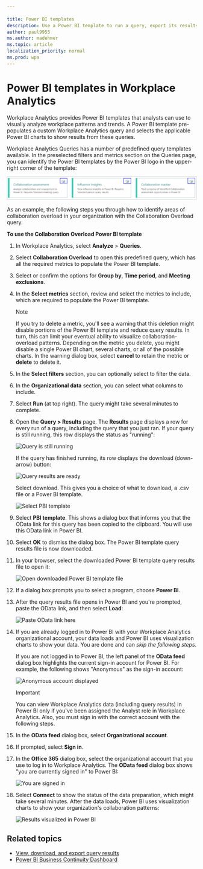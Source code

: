```yaml
---

title: Power BI templates
description: Use a Power BI template to run a query, export its results, and visualize them in Power BI
author: paul9955
ms.author: madehmer
ms.topic: article
localization_priority: normal 
ms.prod: wpa
---
```


# Power BI templates in Workplace Analytics

Workplace Analytics provides Power BI templates that analysts can use to visually analyze workplace patterns and trends. A Power BI template pre-populates a custom Workplace Analytics query and selects the applicable Power BI charts to show results from these queries.

Workplace Analytics Queries has a number of predefined query templates available. In the preselected filters and metrics section on the Queries page, you can identify the Power BI templates by the Power BI logo in the upper-right corner of the template:

   ![Power BI logo in query card](../Images/WpA/tutorials/pbi-cards.png)

As an example, the following steps you through how to identify areas of collaboration overload in your organization with the Collaboration Overload query.

**To use the Collaboration Overload Power BI template**

1. In Workplace Analytics, select **Analyze** > **Queries**.
2. Select **Collaboration Overload** to open this predefined query, which has all the required metrics to populate the Power BI template.
3. Select or confirm the options for **Group by**, **Time period**, and **Meeting exclusions**.
4. In the **Select metrics** section, review and select the metrics to include, which are required to populate the Power BI template.

   > [!Note]
   > If you try to delete a metric, you'll see a warning that this deletion might disable portions of the Power BI template and reduce query results. In turn, this can limit your eventual ability to visualize collaboration-overload patterns. Depending on the metric you delete, you might disable a single Power BI chart, several charts, or all of the possible charts. In the warning dialog box, select **cancel** to retain the metric or **delete** to delete it.

5. In the **Select filters** section, you can optionally select to filter the data.
6. In the **Organizational data** section, you can select what columns to include.
7. Select **Run** (at top right). The query might take several minutes to complete.
8. Open the **Query &gt; Results** page. The **Results** page displays a row for every run of a query, including the query that you just ran. If your query is still running, this row displays the status as "running":

   ![Query is still running](../Images/WpA/tutorials/query-running.png)

   If the query has finished running, its row displays the download (down-arrow) button:

   ![Query results are ready](../Images/WpA/tutorials/query-results-done.png)

    Select download. This gives you a choice of what to download, a .csv file or a Power BI template.

   ![Select PBI template](../Images/WpA/tutorials/pbi-templates-03.png)

9. Select **PBI template**. This shows a dialog box that informs you that the OData link for this query has been copied to the clipboard. You will use this OData link in Power BI.
10. Select **OK** to dismiss the dialog box. The Power BI template query results file is now downloaded. 
11. In your browser, select the downloaded Power BI template query results file to open it:

    ![Open downloaded Power BI template file](../Images/WpA/tutorials/pbi-templates-05.png)

11. If a dialog box prompts you to select a program, choose **Power BI**.
12. After the query results file opens in Power BI and you're prompted, paste the OData link, and then select **Load**:

    ![Paste OData link here](../Images/WpA/tutorials/pbi-templates-07.png)

13. If you are already logged in to Power BI with your Workplace Analytics organizational account, your data loads and Power BI uses visualization charts to show your data. You are done and can _skip the following steps_.

    If you are not logged in to Power BI, the left panel of the **OData feed** dialog box highlights the current sign-in account for Power BI. For example, the following shows "Anonymous" as the sign-in account:

    ![Anonymous account displayed](../Images/WpA/tutorials/anon-access-to-pbi.png)

    > [!Important]
    > You can view Workplace Analytics data (including query results) in Power BI only if you've been assigned the Analyst role in Workplace Analytics. Also, you must sign in with the correct account with the following steps.

14. In the **OData feed** dialog box, select **Organizational account**.
15. If prompted, select **Sign in**.
16. In the **Office 365** dialog box, select the organizational account that you use to log in to Workplace Analytics. The **OData feed** dialog box shows "you are currently signed in" to Power BI:

    ![You are signed in](../Images/WpA/tutorials/you-are-signed-in.png)

17. Select **Connect** to show the status of the data preparation, which might take several minutes. After the data loads, Power BI uses visualization charts to show your organization's collaboration patterns:

    ![Results visualized in Power BI](../Images/WpA/tutorials/pbi-templates-08a.png)

## Related topics

* [View, download, and export query results](../use/view-download-and-export-query-results.md)
* [Power BI Business Continuity Dashboard](../tutorials/power-bi-bc.md)
